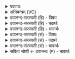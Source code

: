 <details><summary>पदपाठः</summary>

येन॑। वह॑सि। स॒हस्र॑म्। येन॑। अ॒ग्ने॒। स॒र्व॒वे॒द॒समिति॑ सर्वऽवे॒द॒सम्। तेन॑। इ॒मम्। य॒ज्ञम्। नः॒। न॒य॒। स्वः᳖। दे॒वेषु॑। गन्त॑वे। ५५।
</details>

<details><summary>अधिमन्त्रम् (VC)</summary>

- अग्निर्देवता
- परमेष्ठी ऋषिः
- निचृदनुष्टुप्
- गान्धारः
</details>

<details><summary>दयानन्द-सरस्वती (हि) - विषयः</summary>

फिर वही विषय अगले मन्त्र में कहा है ॥
</details>

<details><summary>दयानन्द-सरस्वती (हि) - पदार्थः</summary>

पदार्थान्वयभाषाः -  हे (अग्ने) विद्वान् पुरुष वा विदुषी स्त्री ! तू (देवेषु) विद्वानों में (स्वः) सुख को (गन्तवे) प्राप्त होने के लिये (येन) जिस प्रतिज्ञा किये कर्म से (सहस्रम्) गृहाश्रम के असंख्य व्यवहारों को (वहसि) प्राप्त होते हो तथा (येन) जिस विज्ञान से (सर्ववेदसम्) सब वेदों में कहे कर्म को यथावत् करते हो (तेन) उससे (इमम्) इस गृहाश्रमरूप (यज्ञम्) सङ्गति के योग्य यज्ञ को (नः) हम को (नय) प्राप्त कीजिये ॥५५ ॥
</details>

<details><summary>दयानन्द-सरस्वती (हि) - भावार्थः</summary>

भावार्थभाषाः -  विवाह की प्रतिज्ञाओं में यह भी प्रतिज्ञा करानी चाहिये कि हे स्त्रीपुरुषो ! तुम दोनों जैसे अपने हित के लिये आचरण करो, वैसे हम माता-पिता, आचार्य्य और अतिथियों के सुख के लिये भी निरन्तर वर्त्ताव करो ॥५५ ॥
</details>

<details><summary>दयानन्द-सरस्वती (सं) - विषयः</summary>

पुनस्तमेव विषयमाह ॥
</details>

<details><summary>दयानन्द-सरस्वती (सं) - पदार्थः</summary>

पदार्थान्वयभाषाः -  हे अग्ने ! त्वं देवेषु स्वर्गन्तवे येन सहस्रं वहसि, येन सर्ववेदसं वहसि, तेनेमं यज्ञं नोऽस्मांश्च नय ॥५५ ॥
</details>

<details><summary>दयानन्द-सरस्वती (सं) - भावार्थः</summary>

भावार्थभाषाः -  विवाहप्रतिज्ञास्वियमपि प्रतिज्ञा कारयितव्या। हे स्त्रीपुरुषौ ! युवां यथा स्वहितायाचरतं तथास्माकं मातापित्राचार्य्यातिथीनां सुखायापि सततं वर्त्तेयाथामिति ॥५५ ॥
</details>

<details><summary>सविता जोशी ← दयानन्दः (म) - भावार्थः</summary>

भावार्थभाषाः -  विवाह करताना अनेक प्रतिज्ञा केल्या जातात त्यापैकी ही एक प्रतिज्ञा केली पाहिजे की, हे स्त्री-पुरुषांनो ! तुम्ही दोघे जण जसे आपल्या हितासाठी आचरण कराल तसे माता, पिता, गुरू व अतिथींच्या सुखासाठीही करा.
</details>